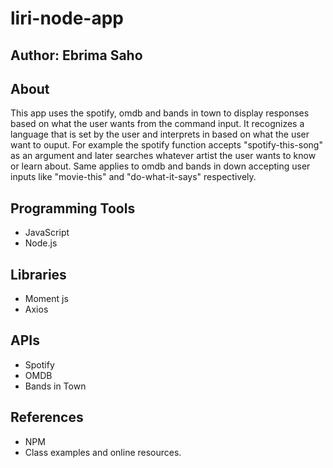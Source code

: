 # liri-node-app

## Author: Ebrima Saho

## About
This app uses the spotify, omdb and bands in town to display responses based on what the user wants from the command input. It recognizes a language that is set by the user and interprets in based on what the user want to ouput. For example the spotify function accepts "spotify-this-song" as an argument and later searches whatever artist the user wants to know or learn about. Same applies to omdb and bands in down accepting user inputs like "movie-this" and "do-what-it-says" respectively. 

## Programming Tools
* JavaScript
* Node.js

## Libraries
* Moment js
* Axios

## APIs
* Spotify
* OMDB
* Bands in Town

## References
* NPM
* Class examples and online resources.
